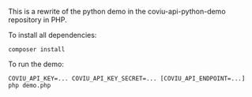 This is a rewrite of the python demo in the coviu-api-python-demo repository in PHP.

To install all dependencies:
```
composer install
```


To run the demo:
```
COVIU_API_KEY=... COVIU_API_KEY_SECRET=... [COVIU_API_ENDPOINT=...] php demo.php
```